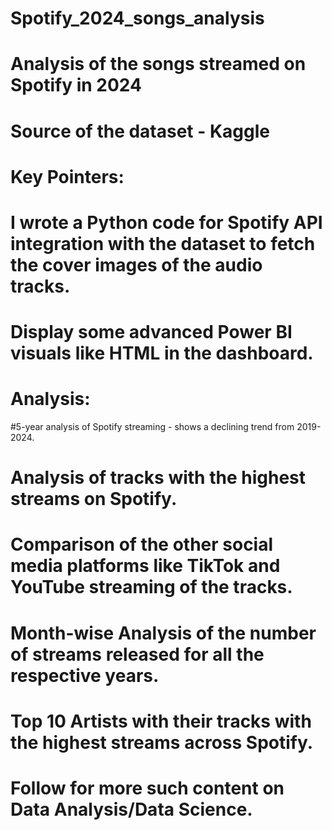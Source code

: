 # Spotify_2024_songs_analysis
# Analysis of the songs streamed on Spotify in 2024
# Source of the dataset - Kaggle
# Key Pointers:
# I wrote a Python code for Spotify API integration with the dataset to fetch the cover images of the audio tracks.
# Display some advanced Power BI visuals like HTML in the dashboard.
# Analysis:
#5-year analysis of Spotify streaming - shows a declining trend from 2019-2024.
# Analysis of tracks with the highest streams on Spotify.
# Comparison of the other social media platforms like TikTok and YouTube streaming of the tracks.
# Month-wise Analysis of the number of streams released for all the respective years.
# Top 10 Artists with their tracks with the highest streams across Spotify.

# Follow for more such content on Data Analysis/Data Science.
